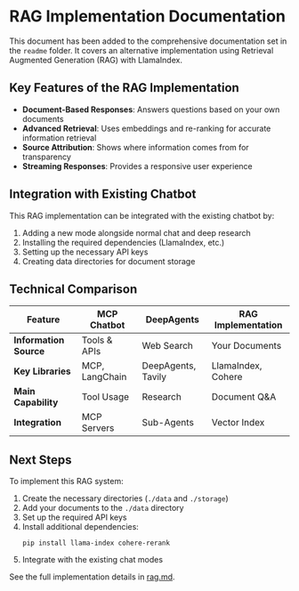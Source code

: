 # RAG Implementation Documentation

This document has been added to the comprehensive documentation set in the `readme` folder. It covers an alternative implementation using Retrieval Augmented Generation (RAG) with LlamaIndex.

## Key Features of the RAG Implementation

- **Document-Based Responses**: Answers questions based on your own documents
- **Advanced Retrieval**: Uses embeddings and re-ranking for accurate information retrieval
- **Source Attribution**: Shows where information comes from for transparency
- **Streaming Responses**: Provides a responsive user experience

## Integration with Existing Chatbot

This RAG implementation can be integrated with the existing chatbot by:

1. Adding a new mode alongside normal chat and deep research
2. Installing the required dependencies (LlamaIndex, etc.)
3. Setting up the necessary API keys
4. Creating data directories for document storage

## Technical Comparison

| Feature | MCP Chatbot | DeepAgents | RAG Implementation |
|---------|------------|------------|-------------------|
| **Information Source** | Tools & APIs | Web Search | Your Documents |
| **Key Libraries** | MCP, LangChain | DeepAgents, Tavily | LlamaIndex, Cohere |
| **Main Capability** | Tool Usage | Research | Document Q&A |
| **Integration** | MCP Servers | Sub-Agents | Vector Index |

## Next Steps

To implement this RAG system:

1. Create the necessary directories (`./data` and `./storage`)
2. Add your documents to the `./data` directory
3. Set up the required API keys
4. Install additional dependencies:
   ```
   pip install llama-index cohere-rerank
   ```
5. Integrate with the existing chat modes

See the full implementation details in [rag.md](rag.md).
